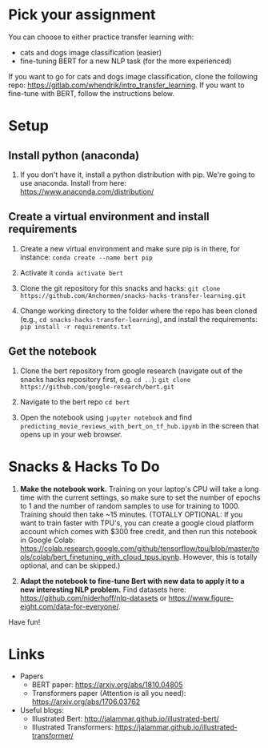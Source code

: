 
# Pick your assignment

You can choose to either practice transfer learning with:

- cats and dogs image classification (easier)
- fine-tuning BERT for a new NLP task (for the more experienced)

If you want to go for cats and dogs image classification, clone the following repo: https://gitlab.com/whendrik/intro_transfer_learning. If you want to fine-tune with BERT, follow the instructions below.

# Setup

## Install python (anaconda)
1. If you don't have it, install a python distribution with pip. We're going to use anaconda. Install from here:  https://www.anaconda.com/distribution/

## Create a virtual environment and install requirements
1. Create a new virtual environment and make sure pip is in there, for instance: `conda create --name bert pip`

1. Activate it `conda activate bert`

1. Clone the git repository for this snacks and hacks: `git clone https://github.com/Anchormen/snacks-hacks-transfer-learning.git`

1. Change working directory to the folder where the repo has been cloned (e.g., `cd snacks-hacks-transfer-learning`), and install the requirements: `pip install -r requirements.txt`

## Get the notebook

1. Clone the bert repository from google research (navigate out of the snacks hacks repository first, e.g. `cd ..`): `git clone https://github.com/google-research/bert.git`

1. Navigate to the bert repo `cd bert`

1. Open the notebook using `jupyter notebook` and find `predicting_movie_reviews_with_bert_on_tf_hub.ipynb` in the screen that opens up in your web browser.

# Snacks & Hacks To Do

1. **Make the notebook work.** Training on your laptop's CPU will take a long time with the current settings, so make sure to set the number of epochs to 1 and the number of random samples to use for training to 1000. Training should then take ~15 minutes.  (TOTALLY OPTIONAL: If you want to train faster with TPU's, you can create a google cloud platform account which comes with $300 free credit, and then run this notebook in Google Colab: https://colab.research.google.com/github/tensorflow/tpu/blob/master/tools/colab/bert_finetuning_with_cloud_tpus.ipynb. However, this is totally optional, and can be skipped.)

1. **Adapt the notebook to fine-tune Bert with new data to apply it to a new interesting NLP problem.** Find datasets here: https://github.com/niderhoff/nlp-datasets or https://www.figure-eight.com/data-for-everyone/.

Have fun!

# Links

- Papers
  - BERT paper: https://arxiv.org/abs/1810.04805
  - Transformers paper (Attention is all you need): https://arxiv.org/abs/1706.03762
- Useful blogs:
  - Illustrated Bert: http://jalammar.github.io/illustrated-bert/
  - Illustrated Transformers: https://jalammar.github.io/illustrated-transformer/

